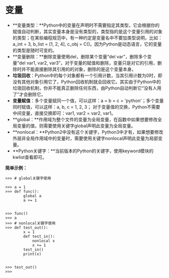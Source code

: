 # 变量

* **变量类型：**Python中的变量在声明时不需要指定其类型，它会根据你的赋值自动判断，其实变量本身是没有类型的，类型指的是这个变量引用的对象的类型；在某些编程规范中，有一种约定是变量名中不要加类型说明，比如：a\_int = 3, b\_list = \[1, 2, 4\], c\_obj = C\(\)。因为Python是动态语言，它的变量的类型是随时可变的。
* **变量删除：**删除变量使用del，删除某个变量“del var”，删除多个变量“del var1, var2, var3”，对于变量的赋值和删除，变量只是对它的引用，删除时并不能直接删除其引用的的对象，删除的是这个变量本身。
* **垃圾回收**：Python中的每个对象都有一个引用计数，当其引用计数为0时，即没有其他对象引用它了，Python回收机制就会回收它。其实由于Python中的垃圾回收机制，你并不能真正删除任何东西，由Python自动判断它“没有人用了”才会删除它。
* **变量赋值**：多个变量赋同一个值，可以这样：a = b = c = 'python'；多个变量同时赋值，可以这样：a, b, c = 1, 2, 3； 对于变量值的交换，Python不需要中间变量，直接交换即可：var1, var2 = var2, var1。
* **global：**作用域为整个文件的变量为全局变量，在函数中如果想要修改全局变量的值，则需要使用关键字global声明此变量为全局变量。
* **nonlocal：**Python2中没有这个关键字，Python3中才有，如果想要修改外层非全局作用域中的变量时，需要使用关键字nonlocal声明此变量为局部变量。
* **Python关键字：**当前版本的Python的关键字，使用keyword模块的kwlist查看即可。

**简单示例：**

```text
>>> # global关键字使用

>>> a = 1
>>> def func():
        global a
        a += 1


>>> func()
>>> a
>>> # nonlocal关键字使用
>>> def test_out():
        x = 1
        def test_in():
            nonlocal x
            x += 1
        test_in()
        print(x)


>>> test_out()
>>>
```

